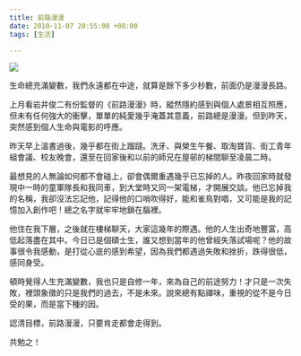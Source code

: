 ```yaml
---
title: 前路漫漫
date: 2010-11-07 20:55:00 +08:00
tags: [生活]

---
```


![](https://lh3.googleusercontent.com/blogger_img_proxy/ANbyha3FIYtYYu1PKwVC7fh7uot1eRcyZdpbKVMsGIOQcB8oJoM5PYMEOAOCcNBW--KJT3QBK2XMFbuwchUhk5v4FJLtmT3cTjLT3PlpnHYwCfCLui_9VrM2I3H2jqRTqLF3DQ=s0-d)  
  
生命總充滿變數，我們永遠都在中途，就算是餘下多少秒數，前面仍是漫漫長路。  
  
上月看岩井俊二有份監督的《前路漫漫》時，縱然隱約感到與個人處景相互照應，但未有任何強大的衝擊，單單的純愛幾乎淹蓋其意義，前路總是漫漫。但到昨天，突然感到個人生命與電影的呼應。  
  
昨天早上溫書過後，幾乎都在街上蹓躂。洗牙、與榮生午餐、取淘寶貨、街工青年組會議、校友晚會，還至在回家後和以前的師兄在屋邨的梯間聊至凌晨二時。  
  
最想見的人無論如何都不會碰上，卻會偶爾重遇幾乎已忘掉的人。昨夜回家時就發現中一時的童軍隊長和我同車，到大堂時又同一架電梯，才開展交談。他已忘掉我的名稱，我卻沒法忘記他，記得他的口哨吹得好，能和雀鳥對唱，又可能是我的記憶加入創作吧！總之名字就牢牢地鎖在腦裡。  
  
他住在我下層，之後就在樓梯聊天，大家這幾年的際遇。他的人生出奇地豐富，高低起落盡在其中。今日已是個碩士生，誰又想到當年的他曾經失落試場呢？他的故事很令我感動，是打從心底的感到希望，因為我們都遇過失敗和挫折，跌得很低，感同身受。  
  
頓時覺得人生充滿變數，我也只是自修一年，來為自己的前途努力！才只是一次失敗，裡頭象徵的只是我們的過去，不是未來。說來總有點禪味，重視的從不是今日受的果，而是當下種的因。  
  
認清目標，前路漫漫，只要肯走都會走得到。  
  
共勉之！
